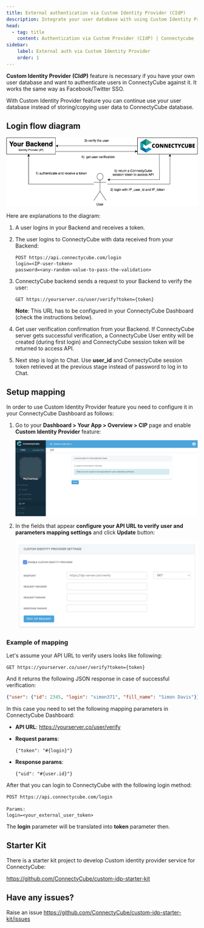 ```yaml
---
title: External authentication via Custom Identity Provider (CIdP)
description: Integrate your user database with using Custom Identity Provider (CIdP). Effortlessly authenticate users externally and streamline database integration.
head:
  - tag: title
    content: Authentication via Custom Provider (CIdP) | Connectycube
sidebar: 
    label: External auth via Custom Identity Provider
    order: 1
---
```


**Custom Identity Provider (CIdP)** feature is necessary if you have your own user database and want to authenticate users in ConnectyCube against it. It works the same way as Facebook/Twitter SSO.

With Custom Identity Provider feature you can continue use your user database instead of storing/copying user data to ConnectyCube database.

## Login flow diagram

![Custom Identity Provider login flow](../../../assets/custom_identity/custom_idp_login_flow.png)

Here are explanations to the diagram:

1. A user logins in your Backend and receives a token.

2. The user logins to ConnectyCube with data received from your Backend:

   ```
   POST https://api.connectycube.com/login
   login=<IP-user-token>
   password=<any-random-value-to-pass-the-validation>
   ```

3. ConnectyCube backend sends a request to your Backend to verify the user:

   ```
   GET https://yourserver.co/user/verify?token={token}
   ```

   **Note**: This URL has to be configured in your ConnectyCube Dashboard (check the instructions below).

4. Get user verification confirmation from your Backend. If ConnectyCube server gets successful verification, a ConnectyCube User entity will be created (during first login) and ConnectyCube session token will be returned to access API.

6. Next step is login to Chat. Use **user_id** and ConnectyCube session token retrieved at the previous stage instead of password to log in to Chat.


## Setup mapping

In order to use Custom Identity Provider feature you need to configure it in your ConnectyCube Dashboard as follows:

1. Go to your **Dashboard > Your App > Overview > CIP** page and enable **Custom Identity Provider** feature:

   ![Open your app's Overview page in Dashboard](../../../assets/custom_identity/custom_idp_enable.png)

2. In the fields that appear **configure your API URL to verify user and parameters mapping settings** and click **Update** button:

   ![Configure your API URL to verify user and parameters mapping settings](../../../assets/custom_identity/custom_idp_enable_3.png)

### Example of mapping

Let's assume your API URL to verify users looks like following:

```
GET https://yourserver.co/user/verify?token={token}
```

And it returns the following JSON response in case of successful verification:

```json
{"user": {"id": 2345, "login": "simon371", "fill_name": "Simon Davis"}}
```

In this case you need to set the following mapping parameters in ConnectyCube Dashboard:

* **API URL**: https://yourserver.co/user/verify
* **Request params**:

   ```
   {"token": "#{login}"}
   ```

* **Response params**:

   ```
   {"uid": "#{user.id}"}
   ```

After that you can login  to ConnectyCube with the following login method:

```
POST https://api.connectycube.com/login

Params:
login=<your_external_user_token>
```

The **login** parameter will be translated into **token** parameter then.

## Starter Kit

There is a starter kit project to develop Custom identity provider service for ConnectyCube:

https://github.com/ConnectyCube/custom-idp-starter-kit

## Have any issues?

Raise an issue https://github.com/ConnectyCube/custom-idp-starter-kit/issues

